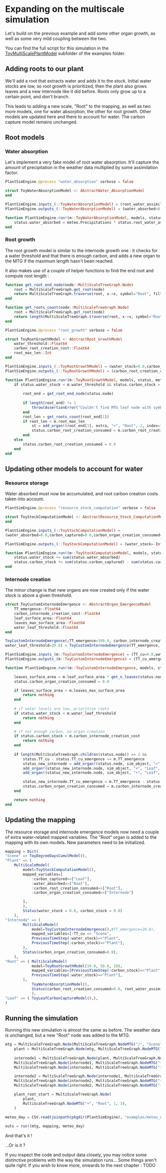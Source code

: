 # Expanding on the multiscale simulation

Let's build on the previous example and add some other organ growth, as well as some very mild coupling between the two.

You can find the full script for this simulation in the [ToyMultiScalePlantModel](https://github.com/VirtualPlantLab/PlantSimEngine.jl/blob/main/examples/ToyMultiScalePlantModel/ToyPlantSimulation2.jl) subfolder of the examples folder.

## Adding roots to our plant

We'll add a root that extracts water and adds it to the stock. Initial water stocks are low, so root growth is prioritized, then the plant also grows leaves and a new internode like it did before. Roots only grow up to a certain point, and don't branch.

This leads to adding a new scale, "Root" to the mapping, as well as two more models, one for water absorption, the other for root growth. Other models are updated here and there to account for water. The carbon capture model remains unchanged.

## Root models

### Water absorption

Let's implement a very fake model of root water absorption. It'll capture the amount of precipitation in the weather data multiplied by some assimilation factor.

```julia
PlantSimEngine.@process "water_absorption" verbose = false

struct ToyWaterAbsorptionModel <: AbstractWater_AbsorptionModel
end

PlantSimEngine.inputs_(::ToyWaterAbsorptionModel) = (root_water_assimilation=1.0,)
PlantSimEngine.outputs_(::ToyWaterAbsorptionModel) = (water_absorbed=0.0,)

function PlantSimEngine.run!(m::ToyWaterAbsorptionModel, models, status, meteo, constants=nothing, extra=nothing)
    status.water_absorbed = meteo.Precipitations * status.root_water_assimilation
end
```

### Root growth

The root growth model is similar to the internode growth one : it checks for a water threshold and that there is enough carbon, and adds a new organ to the MTG if the maximum length hasn't been reached.

It also makes use of a couple of helper functions to find the end root and compute root length : 

```julia
function get_root_end_node(node::MultiScaleTreeGraph.Node)
    root = MultiScaleTreeGraph.get_root(node)
    return MultiScaleTreeGraph.traverse(root, x->x, symbol="Root", filter_fun = MultiScaleTreeGraph.isleaf)
end

function get_roots_count(node::MultiScaleTreeGraph.Node)
    root = MultiScaleTreeGraph.get_root(node)
    return length(MultiScaleTreeGraph.traverse(root, x->x, symbol="Root"))
end

PlantSimEngine.@process "root_growth" verbose = false

struct ToyRootGrowthModel <: AbstractRoot_GrowthModel
    water_threshold::Float64
    carbon_root_creation_cost::Float64
    root_max_len::Int
end

PlantSimEngine.inputs_(::ToyRootGrowthModel) = (water_stock=0.0,carbon_stock=0.0,)
PlantSimEngine.outputs_(::ToyRootGrowthModel) = (carbon_root_creation_consumed=0.0,)

function PlantSimEngine.run!(m::ToyRootGrowthModel, models, status, meteo, constants=nothing, extra=nothing)
    if status.water_stock < m.water_threshold && status.carbon_stock > m.carbon_root_creation_cost
        
        root_end = get_root_end_node(status.node)
        
        if length(root_end) != 1 
            throw(AssertionError("Couldn't find MTG leaf node with symbol \"Root\""))
        end
        root_len = get_roots_count(root_end[1])
        if root_len < m.root_max_len
            st = add_organ!(root_end[1], extra, "<", "Root", 2, index=1)
            status.carbon_root_creation_consumed = m.carbon_root_creation_cost
        end
    else
        status.carbon_root_creation_consumed = 0.0
    end
end
```

## Updating other models to account for water

### Resource storage

Water absorbed must now be accumulated, and root carbon creation costs taken into account.

```julia
PlantSimEngine.@process "resource_stock_computation" verbose = false

struct ToyStockComputationModel <: AbstractResource_Stock_ComputationModel
end

PlantSimEngine.inputs_(::ToyStockComputationModel) = 
(water_absorbed=0.0,carbon_captured=0.0,carbon_organ_creation_consumed=0.0,carbon_root_creation_consumed=0.0)

PlantSimEngine.outputs_(::ToyStockComputationModel) = (water_stock=-Inf,carbon_stock=-Inf)

function PlantSimEngine.run!(m::ToyStockComputationModel, models, status, meteo, constants=nothing, extra=nothing)
    status.water_stock += sum(status.water_absorbed)
    status.carbon_stock += sum(status.carbon_captured) - sum(status.carbon_organ_creation_consumed) - sum(status.carbon_root_creation_consumed)
end
```

### Internode creation

The minor change is that new organs are now created only if the water stock is above a given threshold.

```julia
struct ToyCustomInternodeEmergence <: AbstractOrgan_EmergenceModel
    TT_emergence::Float64
    carbon_internode_creation_cost::Float64
    leaf_surface_area::Float64
    leaves_max_surface_area::Float64
    water_leaf_threshold::Float64
end

ToyCustomInternodeEmergence(;TT_emergence=300.0, carbon_internode_creation_cost=200.0, leaf_surface_area=3.0,leaves_max_surface_area=100.0,
water_leaf_threshold=30.0) = ToyCustomInternodeEmergence(TT_emergence, carbon_internode_creation_cost, leaf_surface_area, leaves_max_surface_area, water_leaf_threshold)

PlantSimEngine.inputs_(m::ToyCustomInternodeEmergence) = (TT_cu=0.0,water_stock=0.0, carbon_stock=0.0)
PlantSimEngine.outputs_(m::ToyCustomInternodeEmergence) = (TT_cu_emergence=0.0, carbon_organ_creation_consumed=0.0)

function PlantSimEngine.run!(m::ToyCustomInternodeEmergence, models, status, meteo, constants=nothing, sim_object=nothing)

    leaves_surface_area = m.leaf_surface_area * get_n_leaves(status.node)
    status.carbon_organ_creation_consumed = 0.0

    if leaves_surface_area > m.leaves_max_surface_area
        return nothing
    end
    
    # if water levels are low, prioritise roots
    if status.water_stock < m.water_leaf_threshold
        return nothing
    end

    # if not enough carbon, no organ creation
    if status.carbon_stock < m.carbon_internode_creation_cost
        return nothing
    end
  
    if length(MultiScaleTreeGraph.children(status.node)) == 2 && 
        status.TT_cu - status.TT_cu_emergence >= m.TT_emergence            
        status_new_internode = add_organ!(status.node, sim_object, "<", "Internode", 2, index=1)
        add_organ!(status_new_internode.node, sim_object, "+", "Leaf", 2, index=1)
        add_organ!(status_new_internode.node, sim_object, "+", "Leaf", 2, index=1)

        status_new_internode.TT_cu_emergence = m.TT_emergence - status.TT_cu
        status.carbon_organ_creation_consumed = m.carbon_internode_creation_cost
    end

    return nothing
end
```

## Updating the mapping

The resource storage and internode emergence models now need a couple of extra water-related mapped variables. 
The "Root" organ is added to the mapping with its own models. New parameters need to be initialized.

```julia
mapping = Dict(
"Scene" => ToyDegreeDaysCumulModel(),
"Plant" => (
    MultiScaleModel(
        model=ToyStockComputationModel(),          
        mapped_variables=[
            :carbon_captured=>["Leaf"],
            :water_absorbed=>["Root"],
            :carbon_root_creation_consumed=>["Root"],
            :carbon_organ_creation_consumed=>["Internode"]

        ],
        ),
        Status(water_stock = 0.0, carbon_stock = 0.0)
    ),
"Internode" => (        
        MultiScaleModel(
            model=ToyCustomInternodeEmergence(),#TT_emergence=20.0),
            mapped_variables=[:TT_cu => "Scene",
            PreviousTimeStep(:water_stock)=>"Plant",
            PreviousTimeStep(:carbon_stock)=>"Plant"],
        ),        
        Status(carbon_organ_creation_consumed=0.0),
    ),
"Root" => ( MultiScaleModel(
            model=ToyRootGrowthModel(10.0, 50.0, 10),
            mapped_variables=[PreviousTimeStep(:carbon_stock)=>"Plant",
            PreviousTimeStep(:water_stock)=>"Plant"],
        ),       
            ToyWaterAbsorptionModel(),
            Status(carbon_root_creation_consumed=0.0, root_water_assimilation=1.0),
            ),
"Leaf" => ( ToyLeafCarbonCaptureModel(),),
)
```

## Running the simulation

Running this new simulation is almost the same as before. The weather data is unchanged, but a new "Root" node was added to the MTG.

```julia
mtg = MultiScaleTreeGraph.Node(MultiScaleTreeGraph.NodeMTG("/", "Scene", 1, 0))   
    plant = MultiScaleTreeGraph.Node(mtg, MultiScaleTreeGraph.NodeMTG("+", "Plant", 1, 1))
    
    internode1 = MultiScaleTreeGraph.Node(plant, MultiScaleTreeGraph.NodeMTG("/", "Internode", 1, 2))
    MultiScaleTreeGraph.Node(internode1, MultiScaleTreeGraph.NodeMTG("+", "Leaf", 1, 2))
    MultiScaleTreeGraph.Node(internode1, MultiScaleTreeGraph.NodeMTG("+", "Leaf", 1, 2))

    internode2 = MultiScaleTreeGraph.Node(internode1, MultiScaleTreeGraph.NodeMTG("<", "Internode", 1, 2))
    MultiScaleTreeGraph.Node(internode2, MultiScaleTreeGraph.NodeMTG("+", "Leaf", 1, 2))
    MultiScaleTreeGraph.Node(internode2, MultiScaleTreeGraph.NodeMTG("+", "Leaf", 1, 2))

    plant_root_start = MultiScaleTreeGraph.Node(
        plant, 
        MultiScaleTreeGraph.NodeMTG("+", "Root", 1, 3), 
    )

meteo_day = CSV.read(joinpath(pkgdir(PlantSimEngine), "examples/meteo_day.csv"), DataFrame, header=18)
    
outs = run!(mtg, mapping, meteo_day)
```

And that's it ! 

...Or is it ?

If you inspect the code and output data closely, you may notice some distinctive problems with the way the simulation runs... Some things aren't quite right. If you wish to know more, onwards to the next chapter : TODO